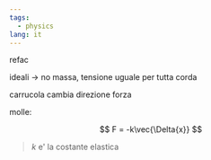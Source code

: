 ```yaml
---
tags:
  - physics
lang: it
---
```


refac

ideali -> no massa, tensione uguale per tutta corda

carrucola cambia direzione forza

molle:

$$
F = -k\vec{\Delta{x}}
$$

> $k$ e' la costante elastica
